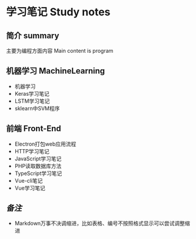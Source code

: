 # 学习笔记 Study notes

## 简介 summary

主要为编程方面内容 Main content is program

## 机器学习 MachineLearning

- 机器学习
- Keras学习笔记
- LSTM学习笔记
- sklearn中SVM程序

## 前端 Front-End

- Electron打包web应用流程
- HTTP学习笔记
- JavaScript学习笔记
- PHP读取数据库方法
- TypeScript学习笔记
- Vue-cli笔记
- Vue学习笔记

## *备注*

- Markdown万事不决调缩进，比如表格、编号不按照格式显示可以尝试调整缩进

